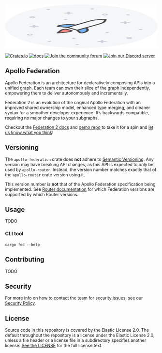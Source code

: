 <img src="https://raw.githubusercontent.com/apollographql/space-kit/main/src/illustrations/svgs/rocket1.svg" width="100%" height="144">

[![Crates.io](https://img.shields.io/crates/v/apollo-federation.svg?style=flat-square)](https://crates.io/crates/apollo-federation)
[![docs](https://img.shields.io/static/v1?label=docs&message=apollo-federation&color=blue&style=flat-square)](https://docs.rs/apollo-federation/)
[![Join the community forum](https://img.shields.io/badge/join%20the%20community-forum-blueviolet)](https://community.apollographql.com)
[![Join our Discord server](https://img.shields.io/discord/1022972389463687228.svg?color=7389D8&labelColor=6A7EC2&logo=discord&logoColor=ffffff&style=flat-square)](https://discord.gg/graphos)

Apollo Federation
-----------------------------
Apollo Federation is an architecture for declaratively composing APIs into a unified graph. Each team can own their slice of the graph independently, empowering them to deliver autonomously and incrementally.

Federation 2 is an evolution of the original Apollo Federation with an improved shared ownership model, enhanced type merging, and cleaner syntax for a smoother developer experience. It’s backwards compatible, requiring no major changes to your subgraphs.

Checkout the [Federation 2 docs](https://www.apollographql.com/docs/federation) and [demo repo](https://github.com/apollographql/supergraph-demo-fed2) to take it for a spin and [let us know what you think](https://community.apollographql.com/t/announcing-apollo-federation-2/1821)!

## Versioning

The  `apollo-federation` crate does **not** adhere to [Semantic Versioning](https://semver.org/).
Any version may have breaking API changes, as this API is expected to only be used by `apollo-router`.
Instead, the version number matches exactly that of the `apollo-router` crate version using it.

This version number is **not** that of the Apollo Federation specification being implemented.
See [Router documentation](https://www.apollographql.com/docs/router/federation-version-support/)
for which Federation versions are supported by which Router versions.

## Usage

TODO

### CLI tool

`cargo fed --help`

## Contributing

TODO

## Security

For more info on how to contact the team for security issues, see our [Security Policy](https://github.com/apollographql/federation-next/security/policy).

## License

Source code in this repository is covered by the Elastic License 2.0. The default throughout the repository is a license under the Elastic License 2.0, unless a file header or a license file in a subdirectory specifies another license. [See the LICENSE](./LICENSE) for the full license text.
